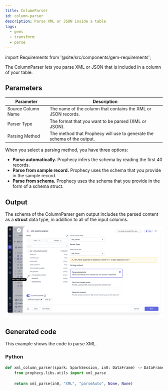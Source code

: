```yaml
---
title: ColumnParser
id: column-parser
description: Parse XML or JSON inside a table
tags:
  - gems
  - transform
  - parse
---
```


import Requirements from '@site/src/components/gem-requirements';

<Requirements
  python_package_name="ProphecySparkBasicsPython"
  python_package_version="0.2.27+"
  scala_package_name=""
  scala_package_version=""
  scala_lib="8.2.1"
  python_lib="1.9.16"
  uc_single="14.3+"
  uc_shared="14.3+"
  livy="Not Supported"
/>

The ColumnParser lets you parse XML or JSON that is included in a column of your table.

## Parameters

| Parameter          | Description                                                             |
| ------------------ | ----------------------------------------------------------------------- |
| Source Column Name | The name of the column that contains the XML or JSON records.           |
| Parser Type        | The format that you want to be parsed (XML or JSON).                    |
| Parsing Method     | The method that Prophecy will use to generate the schema of the output. |

When you select a parsing method, you have three options:

- **Parse automatically.** Prophecy infers the schema by reading the first 40 records.
- **Parse from sample record.** Prophecy uses the schema that you provide in the sample record.
- **Parse from schema.** Prophecy uses the schema that you provide in the form of a schema struct.

## Output

The schema of the ColumnParser gem output includes the parsed content as a **struct** data type, in addition to all of the input columns.

![New output struct](img/new-output-struct.png)

## Generated code

This example shows the code to parse XML.

### Python

```py
def xml_column_parser(spark: SparkSession, in0: DataFrame) -> DataFrame:
    from prophecy.libs.utils import xml_parse

    return xml_parse(in0, "XML", "parseAuto", None, None)
```
